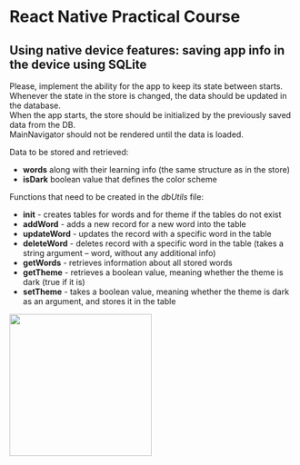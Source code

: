 # React Native Practical Course

## Using native device features: saving app info in the device using SQLite

Please, implement the ability for the app to keep its state between starts.  
Whenever the state in the store is changed, the data should be updated in the database.  
When the app starts, the store should be initialized by the previously saved data from the DB.  
MainNavigator should not be rendered until the data is loaded.

Data to be stored and retrieved:

-   **words** along with their learning info (the same structure as in the store)
-   **isDark** boolean value that defines the color scheme

Functions that need to be created in the _dbUtils_ file:

-   **init** - creates tables for words and for theme if the tables do not exist
-   **addWord** - adds a new record for a new word into the table
-   **updateWord** - updates the record with a specific word in the table
-   **deleteWord** - deletes record with a specific word in the table (takes a string argument – word, without any additional info)
-   **getWords** - retrieves information about all stored words
-   **getTheme** - retrieves a boolean value, meaning whether the theme is dark (true if it is)
-   **setTheme** - takes a boolean value, meaning whether the theme is dark as an argument, and stores it in the table

<img src="./assets/demo-play.gif" width=250>

